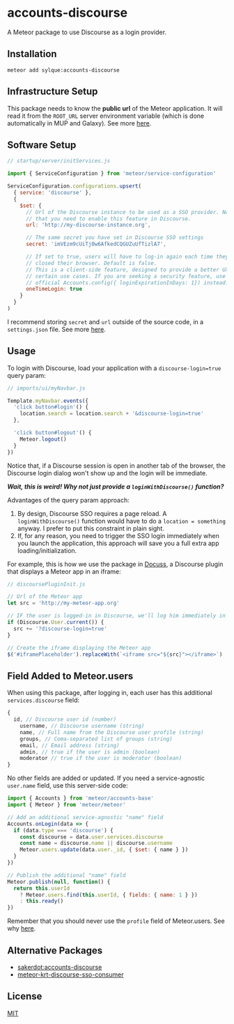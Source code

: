 # accounts-discourse

A Meteor package to use Discourse as a login provider.

## Installation

```
meteor add sylque:accounts-discourse
```

## Infrastructure Setup

This package needs to know the **public url** of the Meteor application. It will
read it from the `ROOT_URL` server environment variable (which is done
automatically in MUP and Galaxy). See more 
[here](https://docs.meteor.com/api/core.html#Meteor-absoluteUrl).

## Software Setup

```javascript
// startup/server/initServices.js

import { ServiceConfiguration } from 'meteor/service-configuration'

ServiceConfiguration.configurations.upsert(
  { service: 'discourse' },
  {
    $set: {
      // Url of the Discourse instance to be used as a SSO provider. Notice
      // that you need to enable this feature in Discourse.
      url: 'http://my-discourse-instance.org',

      // The same secret you have set in Discourse SSO settings
      secret: 'imVEzm9cUiTj0w6AfkedCQGUZuUfTizlA7',

      // If set to true, users will have to log-in again each time they have
      // closed their browser. Default is false.
      // This is a client-side feature, designed to provide a better UX in
      // certain use cases. If you are seeking a security feature, use the
      // official Accounts.config({ loginExpirationInDays: 1}) instead.
      oneTimeLogin: true
    }
  }
)
```

I recommend storing `secret` and `url` outside of the source code, in a
`settings.json` file. See more
[here](https://docs.meteor.com/api/core.html#Meteor-settings).

## Usage

To login with Discourse, load your application with a `discourse-login=true`
query param:

```javascript
// imports/ui/myNavbar.js

Template.myNavbar.events({
  'click button#login'() {
    location.search = location.search + '&discourse-login=true'
  },

  'click button#logout'() {
    Meteor.logout()
  }
})
```

Notice that, if a Discourse session is open in another tab of the browser, the
Discourse login dialog won't show up and the login will be immediate.

**_Wait, this is weird! Why not just provide a `loginWithDiscourse()`
function?_**

Advantages of the query param approach:

1. By design, Discourse SSO requires a page reload. A `loginWithDiscourse()`
   function would have to do a `location = something` anyway. I prefer to put
   this constraint in plain sight.
2. If, for any reason, you need to trigger the SSO login immediately when you
   launch the application, this approach will save you a full extra app
   loading/initialization.

For example, this is how we use the package in
[Docuss](https://github.com/sylque/docuss), a Discourse plugin that displays a
Meteor app in an iframe:

```javascript
// discoursePluginInit.js

// Url of the Meteor app
let src = 'http://my-meteor-app.org'

// IF the user is logged-in in Discourse, we'll log him immediately in Meteor
if (Discourse.User.current()) {
  src += '?discourse-login=true'
}

// Create the iframe displaying the Meteor app
$('#iframePlaceholder').replaceWith(`<iframe src="${src}"></iframe>`)
```

## Field Added to Meteor.users

When using this package, after logging in, each user has this additional
`services.discourse` field:

```javascript
{
  id, // Discourse user id (number)
    username, // Discourse username (string)
    name, // Full name from the Discourse user profile (string)
    groups, // Coma-separated list of groups (string)
    email, // Email address (string)
    admin, // true if the user is admin (boolean)
    moderator // true if the user is moderator (boolean)
}
```

No other fields are added or updated. If you need a service-agnostic `user.name`
field, use this server-side code:

```javascript
import { Accounts } from 'meteor/accounts-base'
import { Meteor } from 'meteor/meteor'

// Add an additional service-agnostic "name" field
Accounts.onLogin(data => {
  if (data.type === 'discourse') {
    const discourse = data.user.services.discourse
    const name = discourse.name || discourse.username
    Meteor.users.update(data.user._id, { $set: { name } })
  }
})

// Publish the additional "name" field
Meteor.publish(null, function() {
  return this.userId
    ? Meteor.users.find(this.userId, { fields: { name: 1 } })
    : this.ready()
})
```

Remember that you should never use the `profile` field of Meteor.users. See why
[here](https://guide.meteor.com/accounts.html#dont-use-profile).

## Alternative Packages

- [sakerdot:accounts-discourse](https://github.com/Sakerdot/accounts-discourse)
- [meteor-krt-discourse-sso-consumer](https://github.com/koretech/meteor-krt-discourse-sso-consumer)

## License

[MIT](LICENSE)
